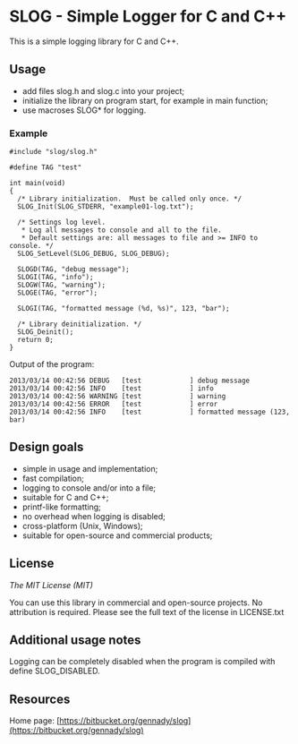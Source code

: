 # SLOG - Simple Logger for C and C++

This is a simple logging library for C and C++.

## Usage

* add files slog.h and slog.c into your project;
* initialize the library on program start, for example in main function;
* use macroses SLOG* for logging.

### Example

```
#include "slog/slog.h"

#define TAG "test"

int main(void)
{
  /* Library initialization.  Must be called only once. */
  SLOG_Init(SLOG_STDERR, "example01-log.txt");

  /* Settings log level.
   * Log all messages to console and all to the file.
   * Default settings are: all messages to file and >= INFO to console. */
  SLOG_SetLevel(SLOG_DEBUG, SLOG_DEBUG);

  SLOGD(TAG, "debug message");
  SLOGI(TAG, "info");
  SLOGW(TAG, "warning");
  SLOGE(TAG, "error");

  SLOGI(TAG, "formatted message (%d, %s)", 123, "bar");

  /* Library deinitialization. */
  SLOG_Deinit();
  return 0;
}
```

Output of the program:
```
2013/03/14 00:42:56 DEBUG   [test            ] debug message
2013/03/14 00:42:56 INFO    [test            ] info
2013/03/14 00:42:56 WARNING [test            ] warning
2013/03/14 00:42:56 ERROR   [test            ] error
2013/03/14 00:42:56 INFO    [test            ] formatted message (123, bar)
```

## Design goals

* simple in usage and implementation;
* fast compilation;
* logging to console and/or into a file;
* suitable for C and C++;
* printf-like formatting;
* no overhead when logging is disabled;
* cross-platform (Unix, Windows);
* suitable for open-source and commercial products;

## License

*The MIT License (MIT)*

You can use this library in commercial and open-source projects.  No attribution is required.  Please see the full text of the license in LICENSE.txt

## Additional usage notes

Logging can be completely disabled when the program is compiled with define SLOG_DISABLED.

## Resources

Home page: [https://bitbucket.org/gennady/slog](https://bitbucket.org/gennady/slog)

